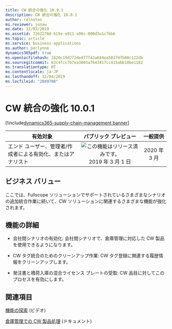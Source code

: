```yaml
---
title: CW 統合の強化 10.0.1
description: CW 統合の強化 10.0.1
author: relnotes
ms.reviewer: josaw
ms.date: 12/03/2019
ms.assetid: 7262278d-615e-e911-a96c-000d3a1c7bbb
ms.topic: article
ms.service: business-applications
ms.author: perlynne
dynamics365pdf: true
ms.openlocfilehash: 1820c19d272de477f43a684ea58174fb80c122db
ms.sourcegitcommit: b3c4fcc7b7ea3803a7643417cc415abb10be1182
ms.translationtype: HT
ms.contentlocale: ja-JP
ms.lasthandoff: 12/04/2019
ms.locfileid: "2889708"
---
```

# <a name="further-catch-weight-integration-1001"></a>CW 統合の強化 10.0.1
[!include[dynamics365-supply-chain-management banner](../includes/dynamics365-supply-chain-management.md)]

| 有効対象    |  パブリック プレビュー | 一般提供 | 
| ---------- | :----------: |:----------: |
|エンド ユーザー、管理者/作成者による有効化、またはアナリスト|![この機能はリリース済みです。](/dynamics365-release-plan/media/green-checkmark.png "この機能はリリース済みです。") 2019 年 3 月 1 日| 2020 年 3 月|


## <a name="business-value"></a>ビジネス バリュー
<!-- bv start -->
ここでは、Fullscope ソリューションでサポートされているさまざまなシナリオの追加統合作業に続いて、CW ソリューションに関連するさまざまな機能が強化されます。
<!-- bv end -->



## <a name="feature-details"></a>機能の詳細
<!--feature detail start -->
-  会社間シナリオの有効化: 会社間シナリオで、倉庫管理に対応した CW 製品を使用できるようになります。

 -  CW タグ統合のためのクリーンアップ作業: CW タグ登録に関連する履歴情報をクリーンアップします。

 -  発注書と積荷入庫の混合ライセンス プレートの受取: CW 品目に対してこのプロセスを有効にします。
<!--feature detail end -->










## <a name="see-also"></a>関連項目
[機能の探索](https://www.microsoft.com/videoplayer/embed/RE4jzx8) (ビデオ)

[倉庫管理での CW 製品処理](https://docs.microsoft.com/dynamics365/supply-chain/warehousing/catch-weight-processing) (ドキュメント)
